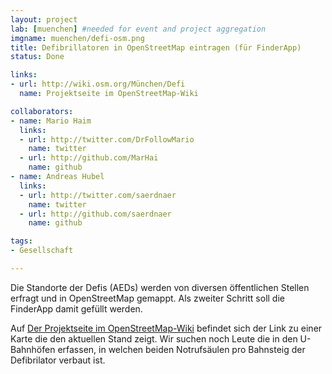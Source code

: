 ```yaml
---
layout: project
lab: [muenchen] #needed for event and project aggregation
imgname: muenchen/defi-osm.png
title: Defibrillatoren in OpenStreetMap eintragen (für FinderApp)
status: Done

links:
- url: http://wiki.osm.org/München/Defi
  name: Projektseite im OpenStreetMap-Wiki

collaborators:
- name: Mario Haim
  links:
  - url: http://twitter.com/DrFollowMario
    name: twitter
  - url: http://github.com/MarHai
    name: github
- name: Andreas Hubel
  links:
  - url: http://twitter.com/saerdnaer
    name: twitter
  - url: http://github.com/saerdnaer
    name: github

tags:
- Gesellschaft

---
```


Die Standorte der Defis (AEDs) werden von diversen öffentlichen Stellen erfragt und in OpenStreetMap gemappt. Als zweiter Schritt soll die FinderApp damit gefüllt werden.

Auf <a href="http://wiki.osm.org/München/Defi">Der Projektseite im OpenStreetMap-Wiki</a> befindet sich der Link zu einer Karte die den aktuellen Stand zeigt. Wir suchen noch Leute die in den U-Bahnhöfen erfassen, in welchen beiden Notrufsäulen pro Bahnsteig der Defibrilator verbaut ist.
